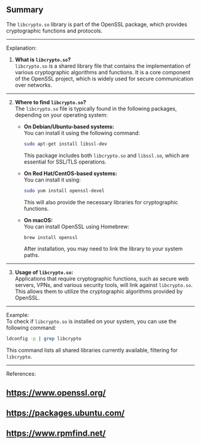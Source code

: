 ## Summary
The `libcrypto.so` library is part of the OpenSSL package, which provides cryptographic functions and protocols.

---
Explanation:

1. **What is `libcrypto.so`?**  
   `libcrypto.so` is a shared library file that contains the implementation of various cryptographic algorithms and functions. It is a core component of the OpenSSL project, which is widely used for secure communication over networks.

---
2. **Where to find `libcrypto.so`?**  
   The `libcrypto.so` file is typically found in the following packages, depending on your operating system:

   - **On Debian/Ubuntu-based systems:**  
     You can install it using the following command:
     ```bash
     sudo apt-get install libssl-dev
     ```
     This package includes both `libcrypto.so` and `libssl.so`, which are essential for SSL/TLS operations.

   - **On Red Hat/CentOS-based systems:**  
     You can install it using:
     ```bash
     sudo yum install openssl-devel
     ```
     This will also provide the necessary libraries for cryptographic functions.

   - **On macOS:**  
     You can install OpenSSL using Homebrew:
     ```bash
     brew install openssl
     ```
     After installation, you may need to link the library to your system paths.

---
3. **Usage of `libcrypto.so`:**  
   Applications that require cryptographic functions, such as secure web servers, VPNs, and various security tools, will link against `libcrypto.so`. This allows them to utilize the cryptographic algorithms provided by OpenSSL.

---
Example:  
To check if `libcrypto.so` is installed on your system, you can use the following command:
```bash
ldconfig -p | grep libcrypto
```
This command lists all shared libraries currently available, filtering for `libcrypto`.

---
References:  
## https://www.openssl.org/  
## https://packages.ubuntu.com/  
## https://www.rpmfind.net/